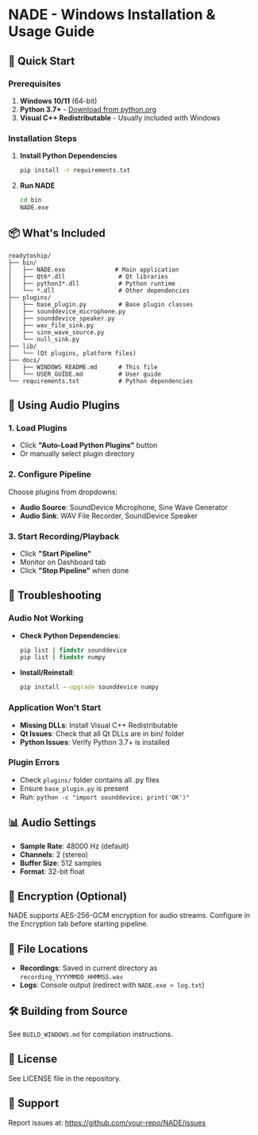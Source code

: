 # NADE - Windows Installation & Usage Guide

## 🚀 Quick Start

### Prerequisites

1. **Windows 10/11** (64-bit)
2. **Python 3.7+** - [Download from python.org](https://www.python.org/downloads/)
3. **Visual C++ Redistributable** - Usually included with Windows

### Installation Steps

1. **Install Python Dependencies**
   ```cmd
   pip install -r requirements.txt
   ```

2. **Run NADE**
   ```cmd
   cd bin
   NADE.exe
   ```

## 📦 What's Included

```
readytoship/
├── bin/
│   ├── NADE.exe              # Main application
│   ├── Qt6*.dll               # Qt libraries
│   ├── python3*.dll           # Python runtime
│   └── *.dll                  # Other dependencies
├── plugins/
│   ├── base_plugin.py         # Base plugin classes
│   ├── sounddevice_microphone.py
│   ├── sounddevice_speaker.py
│   ├── wav_file_sink.py
│   ├── sine_wave_source.py
│   └── null_sink.py
├── lib/
│   └── (Qt plugins, platform files)
├── docs/
│   ├── WINDOWS_README.md      # This file
│   └── USER_GUIDE.md          # User guide
└── requirements.txt           # Python dependencies
```

## 🎵 Using Audio Plugins

### 1. Load Plugins
- Click **"Auto-Load Python Plugins"** button
- Or manually select plugin directory

### 2. Configure Pipeline
Choose plugins from dropdowns:
- **Audio Source**: SoundDevice Microphone, Sine Wave Generator
- **Audio Sink**: WAV File Recorder, SoundDevice Speaker

### 3. Start Recording/Playback
- Click **"Start Pipeline"**
- Monitor on Dashboard tab
- Click **"Stop Pipeline"** when done

## 🔧 Troubleshooting

### Audio Not Working
- **Check Python Dependencies**:
  ```cmd
  pip list | findstr sounddevice
  pip list | findstr numpy
  ```
- **Install/Reinstall**:
  ```cmd
  pip install --upgrade sounddevice numpy
  ```

### Application Won't Start
- **Missing DLLs**: Install Visual C++ Redistributable
- **Qt Issues**: Check that all Qt DLLs are in bin/ folder
- **Python Issues**: Verify Python 3.7+ is installed

### Plugin Errors
- Check `plugins/` folder contains all .py files
- Ensure `base_plugin.py` is present
- Run: `python -c "import sounddevice; print('OK')"`

## 📊 Audio Settings

- **Sample Rate**: 48000 Hz (default)
- **Channels**: 2 (stereo)
- **Buffer Size**: 512 samples
- **Format**: 32-bit float

## 🔐 Encryption (Optional)

NADE supports AES-256-GCM encryption for audio streams.
Configure in the Encryption tab before starting pipeline.

## 📝 File Locations

- **Recordings**: Saved in current directory as `recording_YYYYMMDD_HHMMSS.wav`
- **Logs**: Console output (redirect with `NADE.exe > log.txt`)

## 🛠️ Building from Source

See `BUILD_WINDOWS.md` for compilation instructions.

## 📄 License

See LICENSE file in the repository.

## 🐛 Support

Report issues at: https://github.com/your-repo/NADE/issues

